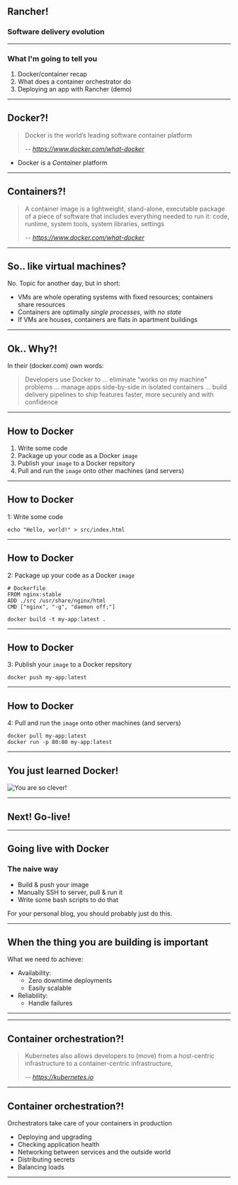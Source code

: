 ## Rancher!

### Software delivery evolution

---

### What I'm going to tell you

  1. Docker/container recap
  2. What does a container orchestrator do
  3. Deploying an app with Rancher (demo)

---

## Docker?!

> Docker is the world’s leading software container platform
>
> -- <cite>https://www.docker.com/what-docker</cite>

- Docker is a *Container* platform

---

## Containers?!

> A container image is a lightweight, stand-alone, executable package of a piece of software that includes everything needed to run it: code, runtime, system tools, system libraries, settings
>
> -- <cite>https://www.docker.com/what-docker</cite>


---

## So.. like virtual machines?

No. Topic for another day, but in short:

- VMs are whole operating systems with fixed resources; containers share resources
- Containers are optimally *single processes*, with *no state*
- If VMs are houses, containers are flats in apartment buildings

---

## Ok.. Why?!

In their (docker.com) own words:

> Developers use Docker to
> ...
> eliminate “works on my machine” problems
> ...
> manage apps side-by-side in isolated containers
> ...
> build delivery pipelines to ship features faster, more securely and with confidence

---

## How to Docker

1. Write some code
2. Package up your code as a Docker `image`
3.  Publish your `image` to a Docker repsitory
4. Pull and run the `image` onto other machines (and servers)

---

## How to Docker

1: Write some code

```
echo "Hello, world!" > src/index.html
```

---

## How to Docker

2: Package up your code as a Docker `image`

```
# Dockerfile
FROM nginx:stable
ADD ./src /usr/share/nginx/html
CMD ["nginx", "-g", "daemon off;"]
```

```
docker build -t my-app:latest .
```

---

## How to Docker

3:  Publish your `image` to a Docker repsitory

```
docker push my-app:latest
```

---

## How to Docker

4: Pull and run the `image` onto other machines (and servers)

```
docker pull my-app:latest
docker run -p 80:80 my-app:latest
```

---

## You just learned Docker!

![You are so clever!](https://img.4plebs.org/boards/pol/image/1458/00/1458008739837.jpg)

---

## Next! Go-live!

---

## Going live with Docker
### The naive way

- Build & push your image
- Manually SSH to server, pull & run it
- Write some bash scripts to do that

For your personal blog, you should probably just do this.

---

## When the thing you are building is important

What we need to achieve:

- Availability:
  - Zero downtime deployments
  - Easily scalable
- Reliability:
  - Handle failures

---

---

## Container orchestration?!

> Kubernetes also allows developers to (move) from a host-centric infrastructure to a container-centric infrastructure,
>
> -- <cite>https://kubernetes.io</cite>

---

## Container orchestration?!

Orchestrators take care of your containers in production

- Deploying and upgrading
- Checking application health
- Networking between services and the outside world
- Distributing secrets
- Balancing loads

---
